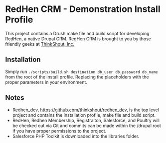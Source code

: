 # RedHen CRM - Demonstration Install Profile

This project contains a Drush make file and build script for developing RedHen, a native Drupal CRM. RedHen CRM is brought to you by those friendly geeks at [ThinkShout, Inc.](http://thinkshout.com)

## Installation
Simply run
` ./scripts/build.sh destination db_user db_password db_name ` from the root of the install profile.
Replacing the placeholders with the proper parameters in your environment.

## Notes
* Redhen_dev, https://github.com/thinkshout/redhen_dev, is the top level project and contains the installation profile, make file and build script.
* RedHen, Redhen Membership, Registraiton, Salesforce, and Poultry will be checked out via Git and commits can be made within the /drupal root if you have proper permissions to the project.
* Salesforce PHP Toolkit is downloaded into the libraries folder.
